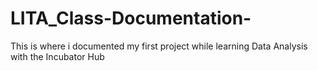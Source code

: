# LITA_Class-Documentation-
This is where i documented my first project while learning Data Analysis with the Incubator Hub

